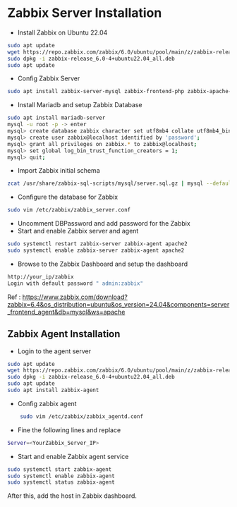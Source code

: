 # Zabbix  Server Installation

- Install Zabbix on Ubuntu 22.04

```bash
sudo apt update 
wget https://repo.zabbix.com/zabbix/6.0/ubuntu/pool/main/z/zabbix-release/zabbix-release_6.0-4+ubuntu22.04_all.deb  
sudo dpkg -i zabbix-release_6.0-4+ubuntu22.04_all.deb 
sudo apt update 
```

- Config Zabbix Server

```bash
sudo apt install zabbix-server-mysql zabbix-frontend-php zabbix-apache-conf zabbix-sql-scripts zabbix-agent
```

- Install Mariadb and setup Zabbix Database

```bash
sudo apt install mariadb-server 
mysql -u root -p -> enter 
mysql> create database zabbix character set utf8mb4 collate utf8mb4_bin;
mysql> create user zabbix@localhost identified by 'password';
mysql> grant all privileges on zabbix.* to zabbix@localhost;
mysql> set global log_bin_trust_function_creators = 1;
mysql> quit;
```

- Import Zabbix initial schema

```bash
zcat /usr/share/zabbix-sql-scripts/mysql/server.sql.gz | mysql --default-character-set=utf8mb4 -uzabbix -p zabbix
```

- Configure the database for Zabbix

```bash
sudo vim /etc/zabbix/zabbix_server.conf
```

- Uncomment DBPassword and add password for the Zabbix
- Start and enable Zabbix server and agent

```bash
sudo systemctl restart zabbix-server zabbix-agent apache2
sudo systemctl enable zabbix-server zabbix-agent apache2
```

- Browse to the Zabbix Dashboard and setup the dashboard

```bash
http://your_ip/zabbix 
Login with default password " admin:zabbix" 
```

Ref : https://www.zabbix.com/download?zabbix=6.4&os_distribution=ubuntu&os_version=24.04&components=server_frontend_agent&db=mysql&ws=apache

## Zabbix Agent Installation 
- Login to the agent server

```bash
sudo apt update
wget https://repo.zabbix.com/zabbix/6.0/ubuntu/pool/main/z/zabbix-release/zabbix-release_6.0-4+ubuntu22.04_all.deb  
sudo dpkg -i zabbix-release_6.0-4+ubuntu22.04_all.deb 
sudo apt update 
sudo apt install zabbix-agent
```

- Config zabbix agent

```bash
	sudo vim /etc/zabbix/zabbix_agentd.conf
```

- Fine the following lines and replace

```bash
Server=<YourZabbix_Server_IP>
```

- Start and enable Zabbix agent service

```bash
sudo systemctl start zabbix-agent
sudo systemctl enable zabbix-agent 
sudo systemctl status zabbix-agent 
```
After this, add the host in Zabbix dashboard. 